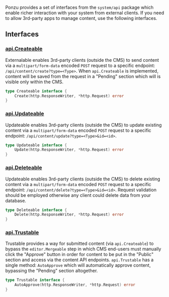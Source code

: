 Ponzu provides a set of interfaces from the `system/api` package which enable richer interaction with your system from external clients. If you need to allow 3rd-party apps to manage content, use the following interfaces.

## Interfaces

### [api.Createable](https://godoc.org/github.com/ponzu-cms/ponzu/system/api#Createable)
Externalable enables 3rd-party clients (outside the CMS) to send content via a `multipart/form-data` encoded `POST` request to a specific endpoint: `/api/content/create?type=<Type>`. When `api.Createable` is implemented, content will be saved from the request in a "Pending" section which will is visible only within the CMS.

```go 
type Createable interface {
    Create(http.ResponseWriter, *http.Request) error
}
```

### [api.Updateable](https://godoc.org/github.com/ponzu-cms/ponzu/system/api#Updateable)
Updateable enables 3rd-party clients (outside the CMS) to update existing content via a `multipart/form-data` encoded `POST` request to a specific endpoint: `/api/content/update?type=<Type>&id=<id>`.

```go 
type Updateable interface {
    Update(http.ResponseWriter, *http.Request) error
}
```

### [api.Deleteable](https://godoc.org/github.com/ponzu-cms/ponzu/system/api#Deleteable)
Updateable enables 3rd-party clients (outside the CMS) to delete existing content via a `multipart/form-data` encoded `POST` request to a specific endpoint: `/api/content/delete?type=<Type>&id=<id>`. Request validation should be employed otherwise any client could delete data from your database.

```go 
type Deleteable interface {
    Delete(http.ResponseWriter, *http.Request) error
}
```

### [api.Trustable](https://godoc.org/github.com/ponzu-cms/ponzu/system/api#Trustable)
Trustable provides a way for submitted content (via `api.Createable`) to bypass the `editor.Mergeable` step in which CMS end-users must manually click the "Approve" button in order for content to be put in the "Public" section and access via the content API endpoints. `api.Trustable` has a single method: `AutoApprove` which will automatically approve content, bypassing the "Pending" section altogether.

```go
type Trustable interface {
    AutoApprove(http.ResponseWriter, *http.Request) error
}
```